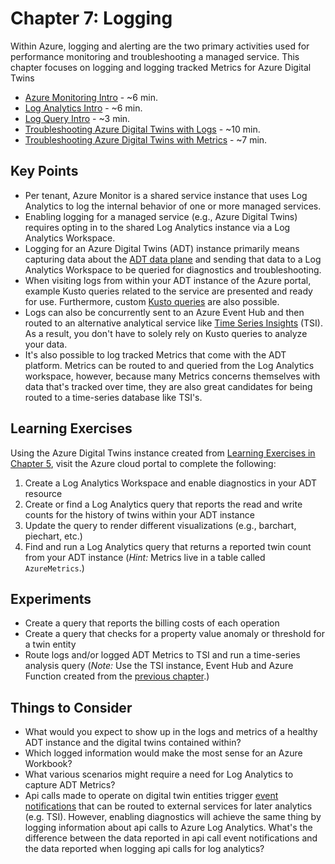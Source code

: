 # Chapter 7: Logging

Within Azure, logging and alerting are the two primary activities used for performance monitoring and troubleshooting a managed service. This chapter focuses on logging and logging tracked Metrics for Azure Digital Twins

- [Azure Monitoring Intro](https://docs.microsoft.com/en-us/azure/azure-monitor/logs/data-platform-logs) - ~6 min.
- [Log Analytics Intro](https://docs.microsoft.com/en-us/azure/azure-monitor/logs/log-analytics-overview) - ~6 min.
- [Log Query Intro](https://docs.microsoft.com/en-us/azure/azure-monitor/logs/log-query-overview) - ~3 min.
- [Troubleshooting Azure Digital Twins with Logs](https://docs.microsoft.com/en-us/azure/digital-twins/troubleshoot-diagnostics) - ~10 min.
- [Troubleshooting Azure Digital Twins with Metrics](https://docs.microsoft.com/en-us/azure/digital-twins/troubleshoot-metrics) - ~7 min.

## Key Points

- Per tenant, Azure Monitor is a shared service instance that uses Log Analytics to log the internal behavior of one or more managed services.
- Enabling logging for a managed service (e.g., Azure Digital Twins) requires opting in to the shared Log Analytics instance via a Log Analytics Workspace.
- Logging for an Azure Digital Twins (ADT) instance primarily means capturing data about the [ADT data plane](https://docs.microsoft.com/en-us/rest/api/digital-twins/dataplane/twins) and sending that data to a Log Analytics Workspace to be queried for diagnostics and troubleshooting.
- When visiting logs from within your ADT instance of the Azure portal, example Kusto queries related to the service are presented and ready for use. Furthermore, custom [Kusto queries](https://docs.microsoft.com/en-us/azure/data-explorer/kusto/query/) are also possible.
- Logs can also be concurrently sent to an Azure Event Hub and then routed to an alternative analytical service like [Time Series Insights](https://docs.microsoft.com/en-us/azure/time-series-insights/overview-what-is-tsi) (TSI). As a result, you don't have to solely rely on Kusto queries to analyze your data.
- It's also possible to log tracked Metrics that come with the ADT platform. Metrics can be routed to and queried from the Log Analytics workspace, however, because many Metrics concerns themselves with data that's tracked over time, they are also great candidates for being routed to a time-series database like TSI's.

## Learning Exercises

Using the Azure Digital Twins instance created from [Learning Exercises in Chapter 5](05-e2e-sample.md), visit the Azure cloud portal to complete the following:

1. Create a Log Analytics Workspace and enable diagnostics in your ADT resource
1. Create or find a Log Analytics query that reports the read and write counts for the history of twins within your ADT instance
1. Update the query to render different visualizations (e.g., barchart, piechart, etc.)
1. Find and run a Log Analytics query that returns a reported twin count from your ADT instance (_Hint:_ Metrics live in a table called `AzureMetrics`.)

## Experiments

- Create a query that reports the billing costs of each operation
- Create a query that checks for a property value anomaly or threshold for a twin entity
- Route logs and/or logged ADT Metrics to TSI and run a time-series analysis query (_Note:_ Use the TSI instance, Event Hub and Azure Function created from the [previous chapter](06-time-series-insights.md).)

## Things to Consider

- What would you expect to show up in the logs and metrics of a healthy ADT instance and the digital twins contained within?
- Which logged information would make the most sense for an Azure Workbook?
- What various scenarios might require a need for Log Analytics to capture ADT Metrics?
- Api calls made to operate on digital twin entities trigger [event notifications](https://docs.microsoft.com/en-us/azure/digital-twins/how-to-interpret-event-data) that can be routed to external services for later analytics (e.g. TSI). However, enabling diagnostics will achieve the same thing by logging information about api calls to Azure Log Analytics. What's the difference between the data reported in api call event notifications and the data reported when logging api calls for log analytics?
